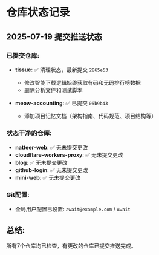 # 仓库状态记录

## 2025-07-19 提交推送状态

### 已提交仓库:
- **tissue**: ✅ 清理状态，最新提交 `2865e53`
  - 修改智能下载逻辑始终获取有码和无码排行榜数据
  - 删除分析文件和测试脚本
  
- **meow-accounting**: ✅ 已提交 `06b9b43`
  - 添加项目记忆文档（架构指南、代码规范、项目结构等）

### 状态干净的仓库:
- **natteer-web**: ✅ 无未提交更改
- **cloudflare-workers-proxy**: ✅ 无未提交更改  
- **blog**: ✅ 无未提交更改
- **github-login**: ✅ 无未提交更改
- **mini-web**: ✅ 无未提交更改

### Git配置:
- 全局用户配置已设置: `await@example.com` / `Await`

## 总结:
所有7个仓库均已检查，有更改的仓库已提交推送完成。